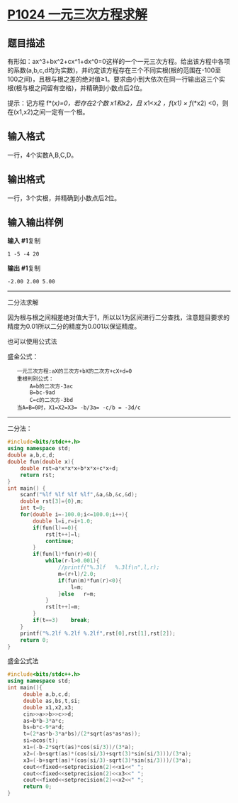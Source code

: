 # [P1024 一元三次方程求解](https://www.luogu.com.cn/problem/P1024)

## 题目描述

有形如：ax^3+bx^2+cx^1+dx^0=0这样的一个一元三次方程。给出该方程中各项的系数(a,b,c,d均为实数)，并约定该方程存在三个不同实根(根的范围在-100至100之间)，且根与根之差的绝对值≥1。要求由小到大依次在同一行输出这三个实根(根与根之间留有空格)，并精确到小数点后2位。

提示：记方程 f*(*x)=0，若存在2个数 x1和x2，且 x*1<*x2 ，f*(*x1) × f*(*x2) <0，则在(x1,x2)之间一定有一个根。

## 输入格式

一行，4个实数A,B,C,D。

## 输出格式

一行，3个实根，并精确到小数点后2位。

## 输入输出样例

**输入 #1**复制

```
1 -5 -4 20
```

**输出 #1**复制

```
-2.00 2.00 5.00
```



***

二分法求解

因为根与根之间相差绝对值大于1，所以以1为区间进行二分查找，注意题目要求的精度为0.01所以二分的精度为0.001以保证精度。

也可以使用公式法

盛金公式：

```
   一元三次方程:aX的三次方+bX的二次方+cX+d=0
   重根判别公式：
       A=b的二次方-3ac
       B=bc-9ad
       C=c的二次方-3bd
   当A=B=0时，X1=X2=X3= -b/3a= -c/b = -3d/c
```

***



二分法：

```c++
#include<bits/stdc++.h>
using namespace std;
double a,b,c,d;
double fun(double x){
	double rst=a*x*x*x+b*x*x+c*x+d;
	return rst;
}
int main() {
	scanf("%lf %lf %lf %lf",&a,&b,&c,&d);
	double rst[3]={0},m;
	int t=0;
	for(double i=-100.0;i<=100.0;i++){
		double l=i,r=i+1.0;
		if(fun(l)==0){
			rst[t++]=l;
			continue;
		}
		if(fun(l)*fun(r)<0){
			while(r-l>0.001){
				//printf("%.3lf   %.3lf\n",l,r);
				m=(r+l)/2.0;
				if(fun(m)*fun(r)<0){
					l=m;
				}else	r=m;
			}
			rst[t++]=m;
		}
		if(t==3)	break;
	}
	printf("%.2lf %.2lf %.2lf",rst[0],rst[1],rst[2]);
	return 0;
}
```

盛金公式法

```c++
#include<bits/stdc++.h>
using namespace std;
int main(){
     double a,b,c,d;
     double as,bs,t,si;
     double x1,x2,x3;
     cin>>a>>b>>c>>d;
     as=b*b-3*a*c;
     bs=b*c-9*a*d;
     t=(2*as*b-3*a*bs)/(2*sqrt(as*as*as));
     si=acos(t);
     x1=(-b-2*sqrt(as)*cos(si/3))/(3*a);
     x2=(-b+sqrt(as)*(cos(si/3)+sqrt(3)*sin(si/3)))/(3*a);
     x3=(-b+sqrt(as)*(cos(si/3)-sqrt(3)*sin(si/3)))/(3*a);
     cout<<fixed<<setprecision(2)<<x1<<" ";
     cout<<fixed<<setprecision(2)<<x3<<" ";
     cout<<fixed<<setprecision(2)<<x2<<" ";
     return 0;
}
```

